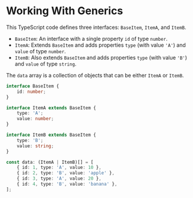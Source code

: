 # Working With Generics

This TypeScript code defines three interfaces: `BaseItem`, `ItemA`, and `ItemB`.

- `BaseItem`: An interface with a single property `id` of type `number`.
- `ItemA`: Extends `BaseItem` and adds properties `type` (with value `'A'`) and `value` of type `number`.
- `ItemB`: Also extends `BaseItem` and adds properties `type` (with value `'B'`) and `value` of type `string`.

The `data` array is a collection of objects that can be either `ItemA` or `ItemB`.

```typescript
interface BaseItem {
    id: number;
}

interface ItemA extends BaseItem {
    type: 'A';
    value: number;
}

interface ItemB extends BaseItem {
    type: 'B';
    value: string;
}

const data: (ItemA | ItemB)[] = [
    { id: 1, type: 'A', value: 10 },
    { id: 2, type: 'B', value: 'apple' },
    { id: 3, type: 'A', value: 20 },
    { id: 4, type: 'B', value: 'banana' },
];
